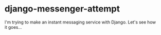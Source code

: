 # django-messenger-attempt

I'm trying to make an instant messaging service with Django. Let's see how it goes...
